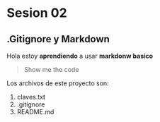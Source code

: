 # Sesion 02

## .Gitignore y Markdown

Hola estoy **aprendiendo** a usar **markdonw basico**

> Show me the code

Los archivos de este proyecto son:
1. claves.txt
2. .gitignore
3. README.md